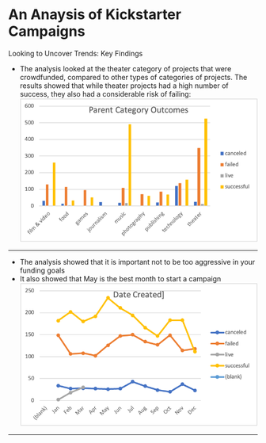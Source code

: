 # An Anaysis of Kickstarter Campaigns
Looking to Uncover Trends: Key Findings
- The analysis looked at the theater category of projects that were crowdfunded, compared to other types of categories of projects. 
The results showed that while theater projects had a high number of success, they also had a considerable risk of failing:
![Category](https://github.com/vjtrom/kickstarter-analysis/blob/main/Category%2012-21.png)
---
- The analysis showed that it is important not to be too aggressive in your funding goals
- It also showed that May is the best month to start a campaign
![Date](https://github.com/vjtrom/kickstarter-analysis/blob/main/Date%20Created%207-21.png)
---
